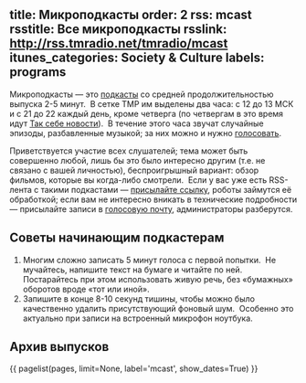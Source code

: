 title: Микроподкасты
order: 2
rss: mcast
rsstitle: Все микроподкасты
rsslink: http://rss.tmradio.net/tmradio/mcast
itunes_categories: Society & Culture
labels: programs
---
Микроподкасты — это [подкасты](/podcast/) со средней продолжительностью выпуска
2-5 минут.  В сетке ТМР им выделены два часа: с 12 до 13 МСК и с 21 до 22 каждый
день, кроме четверга (по четвергам в это время идут [Так себе
новости](/programs/tsn/)).  В течение этого часа звучат случайные эпизоды,
разбавленные музыкой; за них можно и нужно [голосовать](/voting/).

Приветствуется участие всех слушателей; тема может быть совершенно любой, лишь
бы это было интересно другим (т.е. не связано с вашей личностью), беспроигрышный
вариант: обзор фильмов, которые вы когда-либо смотрели.  Если у вас уже есть
RSS-лента с такими подкастами — [присылайте ссылку](/feedback/), роботы
займутся её обработкой; если вам не интересно вникать в технические подробности
— присылайте записи в [голосовую почту](/hotline/), администраторы
разберутся.


## Советы начинающим подкастерам

1. Многим сложно записать 5 минут голоса с первой попытки.  Не мучайтесь,
напишите текст на бумаге и читайте по ней.  Постарайтесь при этом использовать
живую речь, без «бумажных» оборотов вроде «тот или иной».
2. Запишите в конце 8-10 секунд тишины, чтобы можно было качественно удалить
присутствующий фоновый шум.  Особенно это актуально при записи на встроенный
микрофон ноутбука.


## Архив выпусков

{{ pagelist(pages, limit=None, label='mcast', show_dates=True) }}
